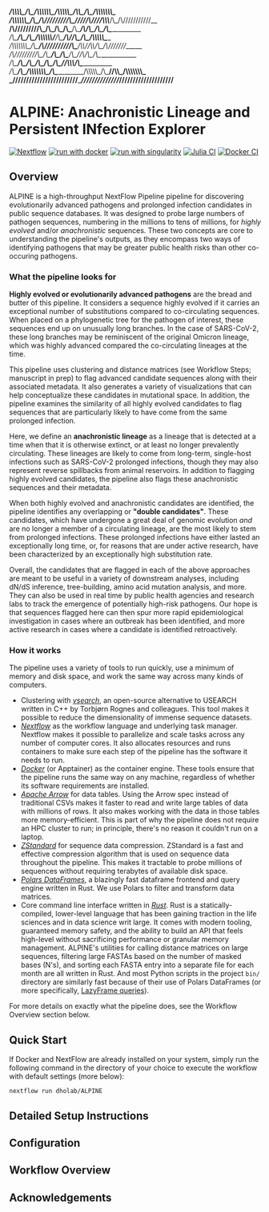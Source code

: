 _____/\\\\\\\\\_____/\\\______________/\\\\\\\\\\\\\____/\\\\\\\\\\\__/\\\\\_____/\\\__/\\\\\\\\\\\\\\\_        
 ___/\\\\\\\\\\\\\__\/\\\_____________\/\\\/////////\\\_\/////\\\///__\/\\\\\\___\/\\\_\/\\\///////////__       
  __/\\\/////////\\\_\/\\\_____________\/\\\_______\/\\\_____\/\\\_____\/\\\/\\\__\/\\\_\/\\\_____________      
   _\/\\\_______\/\\\_\/\\\_____________\/\\\\\\\\\\\\\/______\/\\\_____\/\\\//\\\_\/\\\_\/\\\\\\\\\\\_____     
    _\/\\\\\\\\\\\\\\\_\/\\\_____________\/\\\/////////________\/\\\_____\/\\\\//\\\\/\\\_\/\\\///////______    
     _\/\\\/////////\\\_\/\\\_____________\/\\\_________________\/\\\_____\/\\\_\//\\\/\\\_\/\\\_____________   
      _\/\\\_______\/\\\_\/\\\_____________\/\\\_________________\/\\\_____\/\\\__\//\\\\\\_\/\\\_____________  
       _\/\\\_______\/\\\_\/\\\\\\\\\\\\\\\_\/\\\______________/\\\\\\\\\\\_\/\\\___\//\\\\\_\/\\\\\\\\\\\\\\\_ 
        _\///________\///__\///////////////__\///______________\///////////__\///_____\/////__\///////////////__

# ALPINE: Anachronistic Lineage and Persistent INfection Explorer
[![Nextflow](https://img.shields.io/badge/nextflow%20DSL2-%E2%89%A522.10.1-23aa62.svg)](https://www.nextflow.io/) [![run with docker](https://img.shields.io/badge/run%20with-docker-0db7ed?labelColor=000000&logo=docker)](https://www.docker.com/) [![run with singularity](https://img.shields.io/badge/run%20with-singularity-1d355c.svg?labelColor=000000)](https://sylabs.io/docs/) [![Julia CI](https://github.com/nrminor/ALPINE/actions/workflows/julia.yml/badge.svg)](https://github.com/nrminor/ALPINE/actions/workflows/julia.yml) [![Docker CI](https://github.com/nrminor/ALPINE/actions/workflows/docker-image.yaml/badge.svg)](https://github.com/nrminor/ALPINE/actions/workflows/docker-image.yaml)

## Overview
ALPINE is a high-throughput NextFlow Pipeline pipeline for discovering evolutionarily advanced pathogens and prolonged infection candidates in public sequence databases. It was designed to probe large numbers of pathogen sequences, numbering in the millions to tens of millions, for _highly evolved_ and/or _anachronistic_ sequences. These two concepts are core to understanding the pipeline's outputs, as they encompass two ways of identifying pathogens that may be greater public health risks than other co-occuring pathogens.

### What the pipeline looks for
**Highly evolved or evolutionarily advanced pathogens** are the bread and butter of this pipeline. It considers a sequence highly evolved if it carries an exceptional number of substitutions compared to co-circulating sequences. When placed on a phylogenetic tree for the pathogen of interest, these sequences end up on unusually long branches. In the case of SARS-CoV-2, these long branches may be reminiscent of the original Omicron lineage, which was highly advanced compared the co-circulating lineages at the time.

This pipeline uses clustering and distance matrices (see Workflow Steps; manuscript in prep) to flag advanced candidate sequences along with their associated metadata. It also generates a variety of visualizations that can help conceptualize these candidates in mutational space. In addition, the pipeline examines the similarity of all highly evolved candidates to flag sequences that are particularly likely to have come from the same prolonged infection.

Here, we define an **anachronistic lineage** as a lineage that is detected at a time when that it is otherwise extinct, or at least no longer prevalently circulating. These lineages are likely to come from long-term, single-host infections such as SARS-CoV-2 prolonged infections, though they may also represent reverse spillbacks from animal reservoirs. In addition to flagging highly evolved candidates, the pipeline also flags these anachronistic sequences and their metadata.

When both highly evolved and anachronistic candidates are identified, the pipeline identifies any overlapping or **"double candidates"**. These candidates, which have undergone a great deal of genomic evolution _and_ are no longer a member of a circulating lineage, are the most likely to stem from prolonged infections. These prolonged infections have either lasted an exceptionally long time, or, for reasons that are under active research, have been characterized by an exceptionally high substitution rate.

Overall, the candidates that are flagged in each of the above approaches are meant to be useful in a variety of downstream analyses, including dN/dS inference, tree-building, amino acid mutation analysis, and more. They can also be used in real time by public health agencies and research labs to track the emergence of potentially high-risk pathogens. Our hope is that sequences flagged here can then spur more rapid epidemiological investigation in cases where an outbreak has been identified, and more active research in cases where a candidate is identified retroactively.

### How it works
The pipeline uses a variety of tools to run quickly, use a minimum of memory and disk space, and work the same way across many kinds of computers.
- Clustering with [_vsearch_](https://github.com/torognes/vsearch), an open-source alternative to USEARCH written in C++ by Torbjørn Rognes and colleagues. This tool makes it possible to reduce the dimensionality of immense sequence datasets.
- [_Nextflow_](https://www.nextflow.io/) as the workflow language and underlying task manager. Nextflow makes it possible to parallelize and scale tasks across any number of computer cores. It also allocates resources and runs containers to make sure each step of the pipeline has the software it needs to run.
- [_Docker_](https://www.docker.com/) (or Apptainer) as the container engine. These tools ensure that the pipeline runs the same way on any machine, regardless of whether its software requirements are installed.
- [_Apache Arrow_](https://arrow.apache.org/) for data tables. Using the Arrow spec instead of traditional CSVs makes it faster to read and write large tables of data with millions of rows. It also makes working with the data in those tables more memory-efficient. This is part of why the pipeline does not require an HPC cluster to run; in principle, there's no reason it couldn't run on a laptop.
- [_ZStandard_](https://facebook.github.io/zstd/) for sequence data compression. ZStandard is a fast and effective compression algorithm that is used on sequence data throughout the pipeline. This makes it tractable to probe millions of sequences without requiring terabytes of available disk space.
- [_Polars DataFrames_](https://pola.rs/), a blazingly fast dataframe frontend and query engine written in Rust. We use Polars to filter and transform data matrices.
- Core command line interface written in [_Rust_](https://www.rust-lang.org/). Rust is a statically-compiled, lower-level language that has been gaining traction in the life sciences and in data science writ large. It comes with modern tooling, guaranteed memory safety, and the ability to build an API that feels high-level without sacrificing performance or granular memory management. ALPINE's utilities for calling distance matrices on large sequences, filtering large FASTAs based on the number of masked bases (N's), and sorting each FASTA entry into a separate file for each month are all written in Rust. And most Python scripts in the project `bin/` directory are similarly fast because of their use of Polars DataFrames (or more specifically, [LazyFrame queries](https://docs.pola.rs/user-guide/lazy/using/)).

For more details on exactly what the pipeline does, see the Workflow Overview section below.

## Quick Start

If Docker and NextFlow are already installed on your system, simply run the following command in the directory of your choice to execute the workflow with default settings (more below):

```
nextflow run dholab/ALPINE
```

## Detailed Setup Instructions

## Configuration

## Workflow Overview

## Acknowledgements
